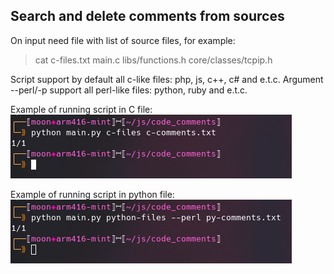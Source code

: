 ## Search and delete comments from sources

On input need file with list of source files, for example:
> cat c-files.txt
main.c
libs/functions.h
core/classes/tcpip.h
  
  
Script support by default all c-like files: php, js, c++, c# and e.t.c.
Argument --perl/-p support all perl-like files: python, ruby and e.t.c.
  
Example of running script in C file:  
![alt text](https://github.com/GloryToMoon/comments_search/blob/assets/c-example.png)

Example of running script in python file:  
![alt text](https://github.com/GloryToMoon/comments_search/blob/assets/python-example.png)
